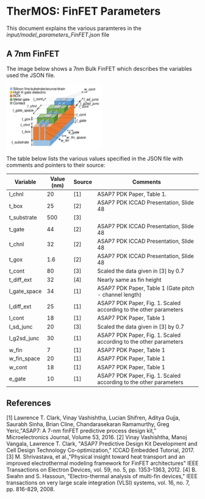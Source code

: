 # TherMOS: FinFET Parameters

This document explains the various paramteres in the
*input/model_parameters_FinFET.json* file

## A 7nm FinFET

The image below shows a 7nm Bulk FinFET which describes the variables
used the JSON file.

<img align = "center" width="50%" src="image/Bulk_FinFET.png">

The table below lists the various values specified in the JSON file with
comments and pointers to their source:


| Variable      	| Value (nm) 	| Source 	| Comments                                                          	|
|---------------	|------------	|--------	|-------------------------------------------------------------------	|
| l_chnl        	| 20         	| [1]    	| ASAP7 PDK Paper, Table 1.                                         	|
| t_box         	| 25         	| [2]    	| ASAP7 PDK ICCAD Presentation, Slide 48                            	|
| t_substrate   	| 500        	| [3]     |                                                                 |
| t_gate        	| 44         	| [2]    	| ASAP7 PDK ICCAD Presentation, Slide 48                            	|
| t_chnl        	| 32         	| [2]    	| ASAP7 PDK ICCAD Presentation, Slide 48                            	|
| t_gox         	| 1.6        	| [2]    	| ASAP7 PDK ICCAD Presentation, Slide 48                            	|
| t_cont        	| 80        	| [3]     | Scaled the data given in [3] by 0.7                                 |                                  
| t_diff_ext    	| 32        	| [4]     | Nearly same as fin height                                           |                   
| l_gate_space  	| 34         	| [1]    	| ASAP7 PDK Paper, Table 1 (Gate pitch - channel  length)           	|
| l_diff_ext    	| 25         	| [1]    	| ASAP7 PDK Paper, Fig. 1. Scaled according to the other parameters 	|
| l_cont        	| 18         	| [1]    	| ASAP7 PDK Paper, Table 1                                          	|
| l_sd_junc     	| 20         	| [3]     | Scaled the data given in [3] by 0.7                                 |                                  
| l_g2sd_junc   	| 30         	| [1]    	| ASAP7 PDK Paper, Fig. 1. Scaled according to the other parameters 	|
| w_fin         	| 7          	| [1]    	| ASAP7 PDK Paper, Table 1                                          	|
| w_fin_space   	| 20         	| [1]    	| ASAP7 PDK Paper, Table 1                                          	|
| w_cont        	| 18         	| [1]    	| ASAP7 PDK Paper, Table 1                                          	|
| e_gate        	| 10         	| [1]    	| ASAP7 PDK Paper, Fig. 1. Scaled according to the other parameters 	|

## References
[1] Lawrence T. Clark, Vinay Vashishtha, Lucian Shifren, Aditya Gujja, Saurabh Sinha, Brian Cline, Chandarasekaran Ramamurthy, Greg Yeric,"ASAP7: A 7-nm finFET predictive process design kit," Microelectronics Journal, Volume 53, 2016.
[2] Vinay Vashishtha, Manoj Vangala, Lawrence T. Clark, "ASAP7 Predictive Design Kit Development and Cell Design Technology Co-optimization," ICCAD Embedded Tutorial, 2017.
[3] M. Shrivastava, et al.,"Physical insight toward heat transport and an improved electrothermal modeling framework for FinFET architectures" IEEE Transactions on Electron Devices, vol. 59, no. 5, pp. 1353-1363, 2012.
[4] B. Swahn and S. Hassoun, "Electro-thermal analysis of multi-fin devices," IEEE transactions on very large scale integration (VLSI) systems, vol. 16, no. 7, pp. 816-829, 2008.
